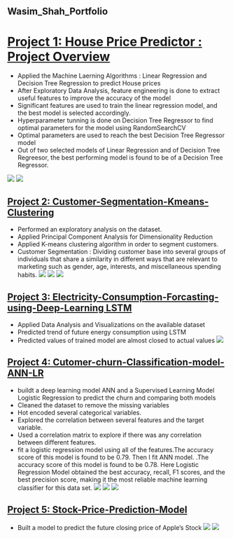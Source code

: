 ## Wasim_Shah_Portfolio 

# [Project 1: House Price Predictor : Project Overview](https://github.com/wasimhassanshah/Predicting-House-Prices-in-Python)
* Applied the Machine Laerning Algorithms : Linear Regression and Decision Tree Regression to predict House prices 
* After Exploratory Data Analysis, feature engineering is done to extract useful features to improve the accuracy of the model
* Significant features are used to train the linear regression model, and the best model is selected accordingly.
* Hyperparameter tunning is done on Decision Tree Regressor to find optimal parameters for the model using RandomSearchCV
* Optimal parameters are used to reach the best Decision Tree Regressor model
* Out of two selected models of Linear Regression and of Decision Tree Regreesor, the best performing model is found to be of a Decision Tree Regressor.

![](/images/Project1a.png)
![](/images/Project1b.png)


## [Project 2: Customer-Segmentation-Kmeans-Clustering](https://github.com/wasimhassanshah/Customer-Segmentation-Kmeans-Clustering)
* Performed an exploratory analysis on the dataset.
* Applied Principal Component Analysis for Dimensionality Reduction
* Applied K-means clustering algorithm in order to segment customers.
* Customer Segmentation : Dividing customer base into several groups of individuals that share a similarity in different ways that are relevant to marketing such as gender, age, interests, and miscellaneous spending habits.
![](/images/PCA.png)
![](/images/k1.png)
![](/images/clusters.png)

## [Project 3: Electricity-Consumption-Forcasting-using-Deep-Learning LSTM](https://github.com/wasimhassanshah/energy-prediction-model)
* Applied Data Analysis and Visualizations on the available dataset
* Predicted trend of future energy consumption using LSTM
* Predicted values of trained model are almost closed to actual values
![](/images/Energypredictvsactual.png)

## [Project 4: Cutomer-churn-Classification-model-ANN-LR](https://github.com/wasimhassanshah/Cutomer-churn-ANN-LR)
* buildt a deep learning model ANN and a Supervised Learning Model Logistic Regression to predict the churn and comparing both models
* Cleaned the dataset to remove the missing variables
* Hot encoded several categorical variables.
* Explored the correlation between several features and the target variable.
* Used a correlation matrix to explore if there was any correlation between different features.
* fit a logistic regression model using all of the features.The accuracy score of this model is found to be 0.79. Then I fit ANN model. .The accuracy score of this model is found to be 0.78. Here Logistic Regression Model obtained the best accuracy, recall, F1 scores, and the best precision score, making it the most reliable machine learning classifier for this data set.
![](/images/Cchurn.png)
![](/images/ANNCM.png)
![](/images/LRCM.png)



## [Project 5: Stock-Price-Prediction-Model](https://github.com/wasimhassanshah/Stock-Price-Prediction-Model)
* Built a model to predict the future closing price of Apple’s Stock
![](/images/StockPriceDTR.png)
![](/images/StockPriceLR.png)

